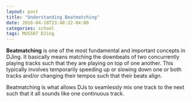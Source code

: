 ```yaml
---
layout: post
title: "Understanding Beatmatching"
date: 2016-04-18T23:48:22-04:00
categories: school
tags: MUS507 DJing
---
```

**Beatmatching** is one of the most fundamental and important concepts in DJing. It basically means matching the downbeats of two concurrently playing tracks such that they are playing on top of one another. This typically involves temporarily speeding up or slowing down one or both tracks and/or changing their tempos such that their beats align.

Beatmatching is what allows DJs to seamlessly mix one track to the next such that it all sounds like one continuous track.

